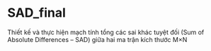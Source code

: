 # SAD_final
Thiết kế và thực hiện mạch tính tổng các sai khác tuyệt đối (Sum of Absolute Differences – SAD) giữa hai ma trận kích thước M×N
